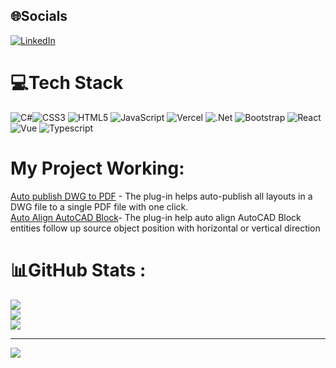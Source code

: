 
## 🌐Socials
[![LinkedIn](https://img.shields.io/badge/LinkedIn-%230077B5.svg?logo=linkedin&logoColor=white)](https://linkedin.com/in/https://www.linkedin.com/in/hoang-huy-pham-ngo-3b5800134/) 

# 💻Tech Stack
![C#](https://img.shields.io/badge/c%23-%23239120.svg?style=for-the-badge&logo=c-sharp&logoColor=white)![CSS3](https://img.shields.io/badge/css3-%231572B6.svg?style=for-the-badge&logo=css3&logoColor=white) ![HTML5](https://img.shields.io/badge/html5-%23E34F26.svg?style=for-the-badge&logo=html5&logoColor=white) ![JavaScript](https://img.shields.io/badge/javascript-%23323330.svg?style=for-the-badge&logo=javascript&logoColor=%23F7DF1E) ![Vercel](https://img.shields.io/badge/vercel-%23000000.svg?style=for-the-badge&logo=vercel&logoColor=white) ![.Net](https://img.shields.io/badge/.NET-5C2D91?style=for-the-badge&logo=.net&logoColor=white) ![Bootstrap](https://img.shields.io/badge/bootstrap-%23563D7C.svg?style=for-the-badge&logo=bootstrap&logoColor=white) ![React](https://img.shields.io/badge/react-%2320232a.svg?style=for-the-badge&logo=react&logoColor=%2361DAFB) ![Vue](https://img.shields.io/badge/Vue%20js-35495E?style=for-the-badge&logo=vuedotjs&logoColor=4FC08D) ![Typescript](https://img.shields.io/badge/TypeScript-007ACC?style=for-the-badge&logo=typescript&logoColor=white)

# My Project Working:
[Auto publish DWG to PDF](https://github.com/huypham0808/Autopublish_AutoCAD_Plug-in) - The plug-in helps auto-publish all layouts in a DWG file to a single PDF file with one click.\
[Auto Align AutoCAD Block](https://github.com/huypham0808/Align-Block)- The plug-in help auto align AutoCAD Block entities follow up source object position with horizontal or vertical direction

# 📊GitHub Stats :
![](https://github-readme-stats.vercel.app/api?username=huypham0808&theme=radical&hide_border=false&include_all_commits=false&count_private=false)<br/>
![](https://github-readme-streak-stats.herokuapp.com/?user=huypham0808&theme=radical&hide_border=false)<br/>
![](https://github-readme-stats.vercel.app/api/top-langs/?username=huypham0808&theme=radical&hide_border=false&include_all_commits=false&count_private=false&layout=compact)



---
[![](https://visitcount.itsvg.in/api?id=huypham0808&icon=0&color=0)](https://visitcount.itsvg.in)
